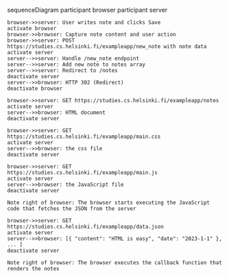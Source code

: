 sequenceDiagram
    participant browser
    participant server

    browser->>server: User writes note and clicks Save
    activate browser
    browser->>browser: Capture note content and user action
    browser->>server: POST https://studies.cs.helsinki.fi/exampleapp/new_note with note data
    activate server
    server-->>server: Handle /new_note endpoint
    server-->>server: Add new note to notes array
    server-->>server: Redirect to /notes
    deactivate server
    server-->>browser: HTTP 302 (Redirect)
    deactivate browser

    browser->>server: GET https://studies.cs.helsinki.fi/exampleapp/notes
    activate server
    server-->>browser: HTML document
    deactivate server

    browser->>server: GET https://studies.cs.helsinki.fi/exampleapp/main.css
    activate server
    server-->>browser: the css file
    deactivate server

    browser->>server: GET https://studies.cs.helsinki.fi/exampleapp/main.js
    activate server
    server-->>browser: the JavaScript file
    deactivate server

    Note right of browser: The browser starts executing the JavaScript code that fetches the JSON from the server

    browser->>server: GET https://studies.cs.helsinki.fi/exampleapp/data.json
    activate server
    server-->>browser: [{ "content": "HTML is easy", "date": "2023-1-1" }, ... ]
    deactivate server

    Note right of browser: The browser executes the callback function that renders the notes


